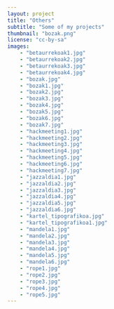 ```yaml
---
layout: project
title: "Others"
subtitle: "Some of my projects"
thumbnail: "bozak.png"
license: "cc-by-sa"
images:
    - "betaurrekoak1.jpg"
    - "betaurrekoak2.jpg"
    - "betaurrekoak3.jpg"
    - "betaurrekoak4.jpg"
    - "bozak.jpg"
    - "bozak1.jpg"
    - "bozak2.jpg"
    - "bozak3.jpg"
    - "bozak4.jpg"
    - "bozak5.jpg"
    - "bozak6.jpg"
    - "bozak7.jpg"
    - "hackmeeting1.jpg"
    - "hackmeeting2.jpg"
    - "hackmeeting3.jpg"
    - "hackmeeting4.jpg"
    - "hackmeeting5.jpg"
    - "hackmeeting6.jpg"
    - "hackmeeting7.jpg"
    - "jazzaldia1.jpg"
    - "jazzaldia2.jpg"
    - "jazzaldia3.jpg"
    - "jazzaldia4.jpg"
    - "jazzaldia5.jpg"
    - "jazzaldia6.jpg"
    - "kartel_tipografikoa.jpg"
    - "kartel_tipografikoa1.jpg"
    - "mandela1.jpg"
    - "mandela2.jpg"
    - "mandela3.jpg"
    - "mandela4.jpg"
    - "mandela5.jpg"
    - "mandela6.jpg"
    - "rope1.jpg"
    - "rope2.jpg"
    - "rope3.jpg"
    - "rope4.jpg"
    - "rope5.jpg"
---
```


